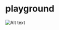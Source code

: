 # playground

![Alt text](https://g.gravizo.com/source/custom_mark10?https%3A%2F%2Fraw.githubusercontent.com%2Fjoshmoore%2Fplayground%2Fmaster%2Ffile1.dot)
